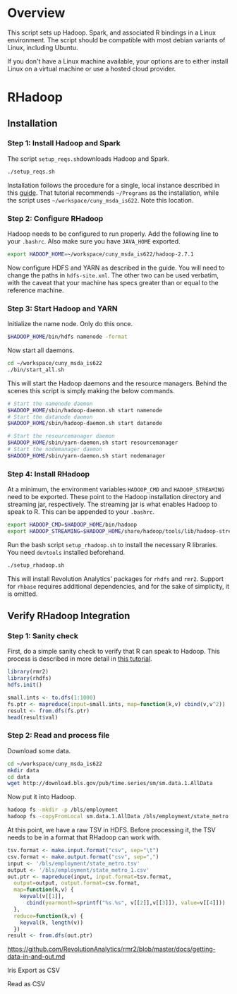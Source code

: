 # Overview
This script sets up Hadoop. Spark, and associated R bindings in a
Linux environment. The script should be compatible with most debian
variants of Linux, including Ubuntu.

If you don't have a Linux machine available, your options are to either
install Linux on a virtual machine or use a hosted cloud provider.

# RHadoop
## Installation
### Step 1: Install Hadoop and Spark
The script `setup_reqs.sh`downloads Hadoop and Spark.

```bash
./setup_reqs.sh
```

Installation follows the procedure for a single, local instance
described in this
[guide](http://www.alexjf.net/blog/distributed-systems/hadoop-yarn-installation-definitive-guide/).
That tutorial recommends `~/Programs` as the installation,
while the script uses `~/workspace/cuny_msda_is622`. Note this location.

### Step 2: Configure RHadoop
Hadoop needs to be configured to run properly. Add the following line to
your `.bashrc`. Also make sure you have `JAVA_HOME` exported.

```bash
export HADOOP_HOME=~/workspace/cuny_msda_is622/hadoop-2.7.1
```

Now configure HDFS and YARN as described in the guide. You will need to
change the paths in `hdfs-site.xml`. The other two can be used verbatim,
with the caveat that your machine has specs greater than or equal to 
the reference machine.

### Step 3: Start Hadoop and YARN
Initialize the name node. Only do this once.

```bash
$HADOOP_HOME/bin/hdfs namenode -format
```

Now start all daemons.
```bash
cd ~/workspace/cuny_msda_is622
./bin/start_all.sh
```

This will start the Hadoop daemons and the resource managers. Behind the
scenes this script is simply making the below commands.
```bash
# Start the namenode daemon
$HADOOP_HOME/sbin/hadoop-daemon.sh start namenode
# Start the datanode daemon
$HADOOP_HOME/sbin/hadoop-daemon.sh start datanode

# Start the resourcemanager daemon
$HADOOP_HOME/sbin/yarn-daemon.sh start resourcemanager
# Start the nodemanager daemon
$HADOOP_HOME/sbin/yarn-daemon.sh start nodemanager
```

### Step 4: Install RHadoop
At a minimum, the environment variables `HADOOP_CMD` and `HADOOP_STREAMING`
need to be exported. These point to the Hadoop installation directory
and streaming jar, respectively. The streaming jar is what enables Hadoop
to speak to R. This can be appended to your `.bashrc`.

```bash
export HADOOP_CMD=$HADOOP_HOME/bin/hadoop
export HADOOP_STREAMING=$HADOOP_HOME/share/hadoop/tools/lib/hadoop-streaming-2.7.1.jar
```

Run the bash script `setup_rhadoop.sh` to install the necessary R libraries.
You need `devtools` installed beforehand.
```bash
./setup_rhadoop.sh
```
This will install Revolution Analytics' packages for `rhdfs` and `rmr2`.
Support for `rhbase` requires additional dependencies,
and for the sake of simplicity, it is omitted.

## Verify RHadoop Integration
### Step 1: Sanity check
First, do a simple sanity check to verify that R can speak to Hadoop.
This process is described in more detail in 
[this tutorial](https://github.com/RevolutionAnalytics/rmr2/blob/master/docs/tutorial.md).

```R
library(rmr2)
library(rhdfs)
hdfs.init()

small.ints <- to.dfs(1:1000)
fs.ptr <- mapreduce(input=small.ints, map=function(k,v) cbind(v,v^2))
result <- from.dfs(fs.ptr)
head(result$val)
```

### Step 2: Read and process file
Download some data.

```bash
cd ~/workspace/cuny_msda_is622
mkdir data
cd data
wget http://download.bls.gov/pub/time.series/sm/sm.data.1.AllData
```

Now put it into Hadoop.
```bash
hadoop fs -mkdir -p /bls/employment
hadoop fs -copyFromLocal sm.data.1.AllData /bls/employment/state_metro.tsv
```

At this point, we have a raw TSV in HDFS. Before processing it, the TSV
needs to be in a format that RHadoop can work with.

```R
tsv.format <- make.input.format("csv", sep="\t")
csv.format <- make.output.format("csv", sep=",")
input <- '/bls/employment/state_metro.tsv'
output <- '/bls/employment/state_metro_1.csv'
out.ptr <- mapreduce(input, input.format=tsv.format, 
  output=output, output.format=csv.format,
  map=function(k,v) {
    keyval(v[[1]], 
      cbind(yearmonth=sprintf("%s.%s", v[[2]],v[[3]]), value=v[[4]]))
  },
  reduce=function(k,v) {
    keyval(k, length(v))
  })
result <- from.dfs(out.ptr)
```
https://github.com/RevolutionAnalytics/rmr2/blob/master/docs/getting-data-in-and-out.md



Iris
Export as CSV

Read as CSV

